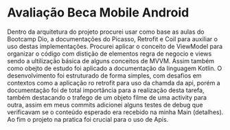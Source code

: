 # Avaliação Beca Mobile Android

Dentro da arquitetura do projeto procurei usar como base as aulas do Bootcamp Dio, a documentações do Picasso, Retrofit e Coil para auxiliar o uso destas implementações. Procurei aplicar o conceito de ViewModel para organizar o código com distição de elementos regra de negocio e views sendo a ultilização básica de alguns conceitos de MVVM. Assim também como obejto de estudo foi aplicado a documentação da linguagem Kotlin.
O desenvolvimento foi estruturado de forma simples, com desafios em contextos como a aplicação ro retrofit para uso da chamda da api, porém a documentação foi de total importância para a realização desta tarefa, também destacando o trafego de um objeto filme de uma activity para outra, assim em meus commits adicionei alguns testes de debug que verificavam se o conteúdo esperado era recebido na minha Main (detalhes). Ao fim o projeto na pratica foi crucial para o uso de Apis.






